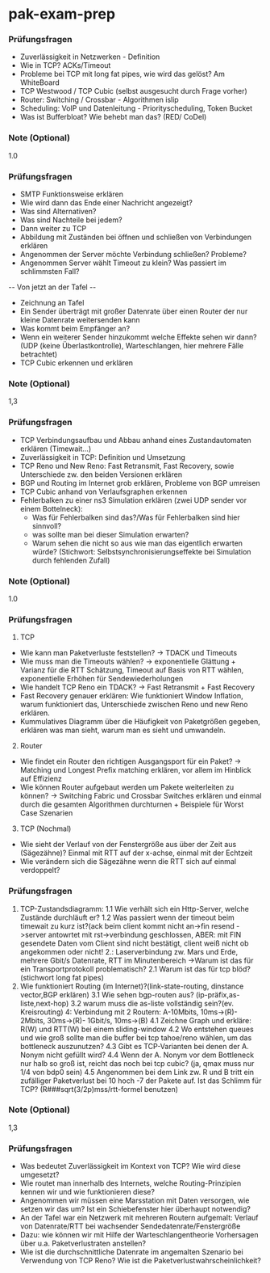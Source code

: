 # pak-exam-prep

### Prüfungsfragen
- Zuverlässigkeit in Netzwerken - Definition
- Wie in TCP? ACKs/Timeout
- Probleme bei TCP mit long fat pipes, wie wird das gelöst?
Am WhiteBoard
- TCP Westwood / TCP Cubic (selbst ausgesucht durch Frage vorher)
- Router: Switching / Crossbar - Algorithmen islip
- Scheduling: VoIP und Datenleitung - Priorityscheduling, Token Bucket
- Was ist Bufferbloat? Wie behebt man das? (RED/ CoDel) 
### Note (Optional)
1.0

### Prüfungsfragen
- SMTP Funktionsweise erklären
- Wie wird dann das Ende einer Nachricht angezeigt? 
- Was sind Alternativen?
- Was sind Nachteile bei jedem?
- Dann weiter zu TCP
- Abbildung mit Zuständen bei öffnen und schließen von Verbindungen erklären
- Angenommen der Server möchte Verbindung schließen? Probleme?
- Angenommen Server wählt Timeout zu klein? Was passiert im schlimmsten Fall? 

-- Von jetzt an der Tafel -- 
- Zeichnung an Tafel
- Ein Sender überträgt mit großer Datenrate über einen Router der nur kleine Datenrate weitersenden kann
- Was kommt beim Empfänger an?
- Wenn ein weiterer Sender hinzukommt welche Effekte sehen wir dann? (UDP (keine Überlastkontrolle), Warteschlangen, hier mehrere Fälle betrachtet)
- TCP Cubic erkennen und erklären

### Note (Optional)
1,3


### Prüfungsfragen
- TCP Verbindungsaufbau und Abbau anhand eines Zustandautomaten erklären (Timewait...)
- Zuverlässigkeit in TCP: Definition und Umsetzung
- TCP Reno und New Reno: Fast Retransmit, Fast Recovery, sowie Unterschiede zw. den beiden Versionen erklären
- BGP und Routing im Internet grob erklären, Probleme von BGP umreisen
- TCP Cubic anhand von Verlaufsgraphen erkennen
- Fehlerbalken zu einer ns3 Simulation erklären (zwei UDP sender vor einem Bottelneck):
    - Was für Fehlerbalken sind das?/Was für Fehlerbalken sind hier sinnvoll?
    - was sollte man bei dieser Simulation erwarten? 
    - Warum sehen die nicht so aus wie man das eigentlich erwarten würde? 
   (Stichwort: Selbstsynchronisierungseffekte bei Simulation durch fehlenden Zufall)


### Note (Optional)
1.0

### Prüfungsfragen
1. TCP
- Wie kann man Paketverluste feststellen?
    -> TDACK und Timeouts
- Wie muss man die Timeouts wählen?
    -> exponentielle Glättung + Varianz für die RTT Schätzung, Timeout auf Basis von RTT wählen, exponentielle Erhöhen für Sendewiederholungen
- Wie handelt TCP Reno ein TDACK?
    -> Fast Retransmit + Fast Recovery
- Fast Recovery genauer erklären: Wie funktioniert Window Inflation, warum funktioniert das, Unterschiede zwischen Reno und new Reno erklären.
- Kummulatives Diagramm über die Häufigkeit von Paketgrößen gegeben, erklären was man sieht, warum man es sieht und umwandeln.
2. Router
- Wie findet ein Router den richtigen Ausgangsport für ein Paket?
    -> Matching und Longest Prefix matching erklären, vor allem im Hinblick auf Effizienz
- Wie können Router aufgebaut werden um Pakete weiterleiten zu können?
    -> Switching Fabric und Crossbar Switches erklären und einmal durch die gesamten Algorithmen durchturnen + Beispiele für Worst Case Szenarien
3. TCP (Nochmal)
- Wie sieht der Verlauf von der Fenstergröße aus über der Zeit aus (Sägezähne)? Einmal mit RTT auf der x-achse, einmal mit der Echtzeit
- Wie verändern sich die Sägezähne wenn die RTT sich auf einmal verdoppelt?



### Prüfungsfragen
1. TCP-Zustandsdiagramm:
1.1 Wie verhält sich ein Http-Server, welche Zustände durchläuft er?
1.2 Was passiert wenn der timeout beim timewait zu kurz ist?(ack beim client kommt nicht an->fin resend ->server antowrtet mit rst->verbindung geschlossen, ABER: mit FIN gesendete Daten vom Client sind nicht bestätigt, client weiß nicht ob angekommen oder nicht!
2.: Laserverbindung zw. Mars und Erde, mehrere Gbit/s Datenrate, RTT im Minutenbereich ->Warum ist das für ein Transportprotokoll problematisch? 
2.1 Warum ist das für tcp blöd?(stichwort long fat pipes)
3. Wie funktioniert Routing (im Internet)?(link-state-routing, dinstance vector,BGP erklären)
3.1 Wie sehen bgp-routen aus? (ip-präfix,as-liste,next-hop)
3.2 warum muss die as-liste vollständig sein?(ev. Kreisrouting)
4: Verbindung mit 2 Routern: A-10Mbits, 10ms->(R)- 2Mbits, 30ms->(R)- 1Gbit/s, 10ms->(B)
4.1 Zeichne Graph und erkläre: R(W) und RTT(W) bei einem sliding-window
4.2 Wo entstehen queues und wie groß sollte man die buffer bei tcp tahoe/reno wählen, um das bottleneck auszunutzen?
4.3 Gibt es TCP-Varianten bei denen der A. Nonym nicht gefüllt wird?
4.4 Wenn der A. Nonym vor dem Bottleneck nur halb so groß ist, reicht das noch bei tcp cubic? (ja, qmax muss nur 1/4 von bdp0 sein)
4.5 Angenommen bei dem Link zw. R und B tritt ein zufälliger Paketverlust bei 10 hoch -7 der Pakete auf. Ist das Schlimm für TCP?
(R###sqrt(3/2p)mss/rtt-formel benutzen)
### Note (Optional)
1,3


### Prüfungsfragen
- Was bedeutet Zuverlässigkeit im Kontext von TCP? Wie wird diese umgesetzt?
- Wie routet man innerhalb des Internets, welche Routing-Prinzipien kennen wir
  und wie funktionieren diese?
- Angenommen wir müssen eine Marsstation mit Daten versorgen, wie setzen wir das
  um? Ist ein Schiebefenster hier überhaupt notwendig?
- An der Tafel war ein Netzwerk mit mehreren Routern aufgemalt: Verlauf von
  Datenrate/RTT bei wachsender Sendedatenrate/Fenstergröße
- Dazu: wie können wir mit Hilfe der Warteschlangentheorie Vorhersagen über u.a.
  Paketverlustraten anstellen?
- Wie ist die durchschnittliche Datenrate im angemalten Szenario bei Verwendung
  von TCP Reno? Wie ist die Paketverlustwahrscheinlichkeit?

